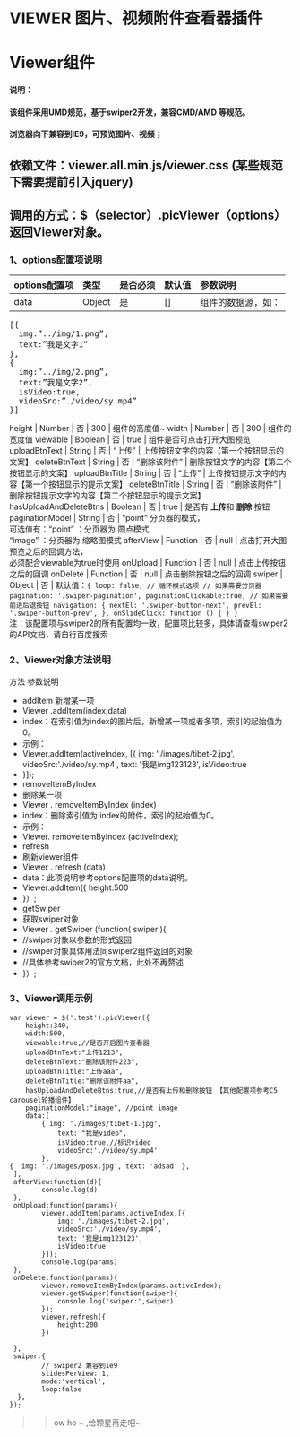 # VIEWER 图片、视频附件查看器插件
# Viewer组件

#### 说明：
#### 该组件采用UMD规范，基于swiper2开发，兼容CMD/AMD 等规范。
#### 浏览器向下兼容到IE9，可预览图片、视频；
## 依赖文件：viewer.all.min.js/viewer.css (某些规范下需要提前引入jquery)
## 调用的方式：$（selector）.picViewer（options） 返回Viewer对象。
### 1、options配置项说明
options配置项 | 类型	| 是否必须 | 默认值 | 参数说明
---|:--|:--|:--|:--
data | Object| 是 | [] | 组件的数据源，如：<br>
<pre>[{
  img:”../img/1.png”,
  text:”我是文字1”
},
{
  img:”../img/2.png”,
  text:”我是文字2”,
  isVideo:true,
  videoSrc:”./video/sy.mp4”
}]</pre>
 height | Number | 否 | 300 | 组件的高度值~
 width | Number | 否 | 300 | 组件的宽度值
 viewable | Boolean | 否 | true | 组件是否可点击打开大图预览
 uploadBtnText | String | 否 | “上传” | 上传按钮文字的内容【第一个按钮显示的文案】
 deleteBtnText | String | 否 | “删除该附件” | 删除按钮文字的内容【第二个按钮显示的文案】
 uploadBtnTitle | String | 否 | “上传” | 上传按钮提示文字的内容【第一个按钮显示的提示文案】
 deleteBtnTitle | String | 否 | “删除该附件” | 删除按钮提示文字的内容【第二个按钮显示的提示文案】
 hasUploadAndDeleteBtns | Boolean | 否 | true | 是否有 **上传**和 **删除** 按钮
 paginationModel | String | 否 | “point”	分页器的模式，<br/>可选值有：“point” ：分页器为 圆点模式 <br/>“image” ：分页器为 缩略图模式
 afterView | Function | 否 | null | 点击打开大图预览之后的回调方法，<br/>必须配合viewable为true时使用
 onUpload | Function | 否 | null | 点击上传按钮之后的回调 
 onDelete | Function | 否 | null | 点击删除按钮之后的回调
 swiper | Object | 否 | 默认值：`{
    loop: false, // 循环模式选项
    // 如果需要分页器
    pagination: '.swiper-pagination',
    paginationClickable:true,
    // 如果需要前进后退按钮
    navigation: {
        nextEl: '.swiper-button-next',
        prevEl: '.swiper-button-prev',
    },
    onSlideClick: function () {
    }
}` <br/>注：该配置项与swiper2的所有配置均一致，配置项比较多，具体请查看swiper2的API文档，请自行百度搜索
				




### 2、Viewer对象方法说明

方法	参数说明
+ addItem	新增某一项
+ Viewer .addItem(index,data)
+ index：在索引值为index的图片后，新增某一项或者多项，索引的起始值为0。
+ 示例：
+ Viewer.addItem(activeIndex, [{
     img: './images/tibet-2.jpg',
     videoSrc:'./video/sy.mp4',
     text: '我是img123123',
     isVideo:true
+ }]);
+ removeItemByIndex	
+ 删除某一项
+ Viewer . removeItemByIndex (index)
+ index：删除索引值为 index的附件，索引的起始值为0。
+ 示例：
+ Viewer. removeItemByIndex (activeIndex);
+ refresh	
+ 刷新viewer组件
+ Viewer . refresh (data)
+ data：此项说明参考options配置项的data说明。
+ Viewer.addItem({
   height:500
+ }）;
+ getSwiper	
+ 获取swiper对象
+ Viewer . getSwiper (function( swiper ){
+ //swiper对象以参数的形式返回
+ //swiper对象具体用法同swiper2组件返回的对象
+ //具体参考swiper2的官方文档，此处不再赘述
+  }）;


### 3、Viewer调用示例
```
var viewer = $('.test').picViewer({
    height:340,
    width:500,
    viewable:true,//是否开启图片查看器
    uploadBtnText:"上传1213",
    deleteBtnText:"删除该附件223",
    uploadBtnTitle:"上传aaa",
    deleteBtnTitle:"删除该附件aa",
    hasUploadAndDeleteBtns:true,//是否有上传和删除按钮 【其他配置项参考C5 carousel轮播组件】
    paginationModel:"image", //point image
    data:[
        { img: './images/tibet-1.jpg',
            text: "我是video",
            isVideo:true,//标识video
            videoSrc:'./video/sy.mp4'
        },
{  img: './images/posx.jpg', text: 'adsad' }, 
 ],
 afterView:function(d){
        console.log(d)
 },
 onUpload:function(params){
        viewer.addItem(params.activeIndex,[{
            img: './images/tibet-2.jpg',
            videoSrc:'./video/sy.mp4',
            text: '我是img123123',
            isVideo:true
        }]);
        console.log(params)
 },
 onDelete:function(params){
        viewer.removeItemByIndex(params.activeIndex);
        viewer.getSwiper(function(swiper){
            console.log('swiper:',swiper)
        });
        viewer.refresh({
            height:200
        })

 },
 swiper:{
        // swiper2 兼容到ie9
        slidesPerView: 1,
        mode:'vertical',
        loop:false
  },
});
```
>> ow ho ~ ,给颗星再走吧~
